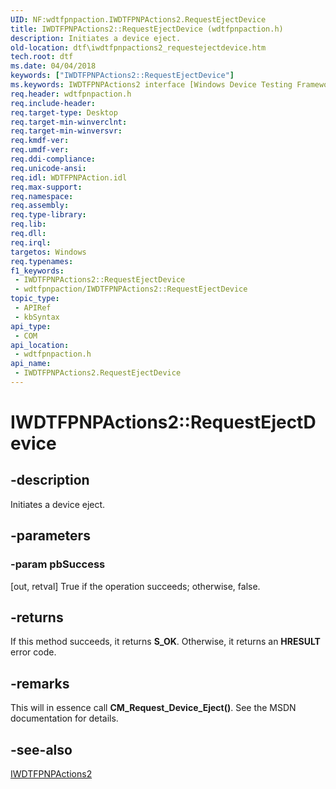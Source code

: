 ```yaml
---
UID: NF:wdtfpnpaction.IWDTFPNPActions2.RequestEjectDevice
title: IWDTFPNPActions2::RequestEjectDevice (wdtfpnpaction.h)
description: Initiates a device eject.
old-location: dtf\iwdtfpnpactions2_requestejectdevice.htm
tech.root: dtf
ms.date: 04/04/2018
keywords: ["IWDTFPNPActions2::RequestEjectDevice"]
ms.keywords: IWDTFPNPActions2 interface [Windows Device Testing Framework],RequestEjectDevice method, IWDTFPNPActions2.RequestEjectDevice, IWDTFPNPActions2::RequestEjectDevice, RequestEjectDevice, RequestEjectDevice method [Windows Device Testing Framework], RequestEjectDevice method [Windows Device Testing Framework],IWDTFPNPActions2 interface, dtf.iwdtfpnpactions2_requestejectdevice, wdtfpnpaction/IWDTFPNPActions2::RequestEjectDevice
req.header: wdtfpnpaction.h
req.include-header: 
req.target-type: Desktop
req.target-min-winverclnt: 
req.target-min-winversvr: 
req.kmdf-ver: 
req.umdf-ver: 
req.ddi-compliance: 
req.unicode-ansi: 
req.idl: WDTFPNPAction.idl
req.max-support: 
req.namespace: 
req.assembly: 
req.type-library: 
req.lib: 
req.dll: 
req.irql: 
targetos: Windows
req.typenames: 
f1_keywords:
 - IWDTFPNPActions2::RequestEjectDevice
 - wdtfpnpaction/IWDTFPNPActions2::RequestEjectDevice
topic_type:
 - APIRef
 - kbSyntax
api_type:
 - COM
api_location:
 - wdtfpnpaction.h
api_name:
 - IWDTFPNPActions2.RequestEjectDevice
---
```


# IWDTFPNPActions2::RequestEjectDevice


## -description

Initiates a device eject.

## -parameters

### -param pbSuccess 

[out, retval]
True if the operation succeeds; otherwise, false.

## -returns

If this method succeeds, it returns **S_OK**. Otherwise, it returns an **HRESULT** error code.

## -remarks

This will in essence call <b>CM_Request_Device_Eject()</b>. 
See the MSDN documentation for details.

## -see-also

<a href="/windows-hardware/drivers/ddi/index">IWDTFPNPActions2</a>
